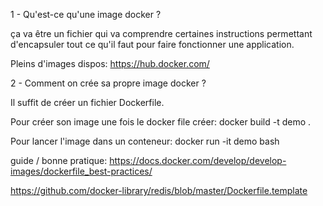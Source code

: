 1 - Qu'est-ce qu'une image docker ?

ça va être un fichier qui va comprendre certaines instructions permettant d'encapsuler tout ce qu'il faut pour faire fonctionner une application.

Pleins d'images dispos: https://hub.docker.com/

2 - Comment on crée sa propre image docker ?

Il suffit de créer un fichier Dockerfile.

Pour créer son image une fois le docker file créer:
docker build -t demo .

Pour lancer l'image dans un conteneur:
docker run -it demo bash

guide / bonne pratique: https://docs.docker.com/develop/develop-images/dockerfile_best-practices/

https://github.com/docker-library/redis/blob/master/Dockerfile.template